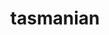 ---
title: "tasmanian"
layout: cache
categories: [package, v0.18.1]
meta: {"versions": ["7.7"], "compilers": ["gcc@=7.5.0"], "oss": ["ubuntu18.04"], "platforms": ["linux"], "targets": ["x86_64"], "stacks": ["e4s", "root"], "num_specs": 2, "num_specs_by_stack": {"e4s": 2, "root": 2}}
spec_details: [{"hash": "dqhxpohrpjgyjfucex4b5aznryeccj66", "compiler": "gcc@=7.5.0", "versions": ["7.7"], "os": "ubuntu18.04", "platform": "linux", "target": "x86_64", "variants": ["~blas", "build_type=Release", "+cuda", "cuda_arch=70", "~fortran", "~ipo", "~magma", "+mpi", "+openmp", "~python", "~rocm", "~xsdkflags"], "stacks": ["e4s", "root"], "size": "-", "tarball": "https://binaries.spack.io/v0.18.1/build_cache/linux-ubuntu18.04-x86_64/gcc-7.5.0/tasmanian-7.7/linux-ubuntu18.04-x86_64-gcc-7.5.0-tasmanian-7.7-dqhxpohrpjgyjfucex4b5aznryeccj66.spack"}, {"hash": "d6tike7c7b3aqvadxhkerpjierwcl6sg", "compiler": "gcc@=7.5.0", "versions": ["7.7"], "os": "ubuntu18.04", "platform": "linux", "target": "x86_64", "variants": ["~blas", "build_type=Release", "~cuda", "~fortran", "~ipo", "~magma", "+mpi", "+openmp", "~python", "~rocm", "~xsdkflags"], "stacks": ["e4s", "root"], "size": "-", "tarball": "https://binaries.spack.io/v0.18.1/build_cache/linux-ubuntu18.04-x86_64/gcc-7.5.0/tasmanian-7.7/linux-ubuntu18.04-x86_64-gcc-7.5.0-tasmanian-7.7-d6tike7c7b3aqvadxhkerpjierwcl6sg.spack"}]
---